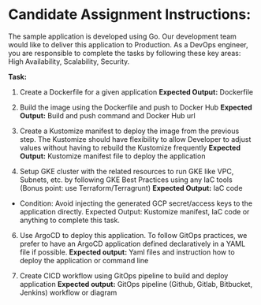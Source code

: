 # Candidate Assignment Instructions: 
The sample application is developed using Go. Our development team would like to deliver this application to Production. As a DevOps engineer, you are responsible to complete the tasks by following these key areas: High Availability, Scalability, Security. 

**Task:** 
1. Create a Dockerfile for a given application 
**Expected Output:** Dockerfile 

2. Build the image using the Dockerfile and push to Docker Hub 
**Expected Output:** Build and push command and Docker Hub url 

3. Create a Kustomize manifest to deploy the image from the previous step. The Kustomize should have flexibility to allow Developer to adjust values without having to rebuild the Kustomize frequently
**Expected Output:** Kustomize manifest file to deploy the application 

4. Setup GKE cluster with the related resources to run GKE like VPC, Subnets, etc. by following GKE Best Practices using any IaC tools (Bonus point: use Terraform/Terragrunt) 
**Expected Output:** IaC code 
 
 * Condition: Avoid injecting the generated GCP secret/access keys to the application directly. Expected Output: Kustomize manifest, IaC code or anything to complete this task.

 6. Use ArgoCD to deploy this application. To follow GitOps practices, we prefer to have an ArgoCD application defined declaratively in a YAML file if possible. 
**Expected output:** Yaml files and instruction how to deploy the application or command line 

 7. Create CICD workflow using GitOps pipeline to build and deploy application 
**Expected output:** GitOps pipeline (Github, Gitlab, Bitbucket, Jenkins) workflow or diagram
